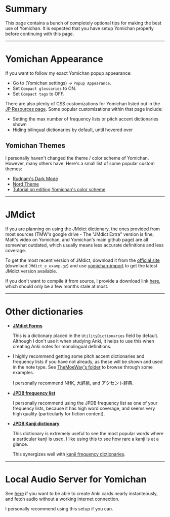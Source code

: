 # Summary

This page contains a bunch of completely optional tips for making the best use of Yomichan.
It is expected that you have setup Yomichan properly before continuing with this page.

---


# Yomichan Appearance
If you want to follow my exact Yomichan popup appearance:

* Go to (Yomichan settings) →  `Popup Appearance`.
* Set `Compact glossaries` to ON.
* Set `Compact tags` to OFF.

There are also plenty of CSS customizations for Yomichan listed out
in the [JP Resources page](jpresources.md).
Some popular customizations within that page include:

- Setting the max number of frequency lists or pitch accent dictionaries shown
- Hiding bilingual dictionaries by default, until hovered over

## Yomichan Themes
I personally haven't changed the theme / color scheme of Yomichan.
However, many others have.
Here's a small list of some popular custom themes:

- [Rudnam's Dark Mode](https://github.com/rudnam/JP-study#popup-appearance-custom-css)
- [Nord Theme](https://learnjapanese.moe/yomicss/#example-full-nord-theme)
- [Tutorial on editing Yomichan's color scheme](https://learnjapanese.moe/yomicss)

---






# JMdict

If you are planning on using the JMdict dictionary,
the ones provided from most sources
(TMW's google drive - The "JMdict Extra" version is fine, Matt's video on Yomichan,
and Yomichan's main github page)
are all somewhat outdated, which usually means less accurate definitions and less coverage.

To get the most recent version of JMdict,
download it from the
[official site](https://www.edrdg.org/wiki/index.php/JMdict-EDICT_Dictionary_Project)
(download `JMdict_e_examp.gz`)
and use [yomichan-import](https://github.com/FooSoft/yomichan-import)
to get the latest JMdict version available.

If you don't want to compile it from source, I provide a download link
[here](https://github.com/Aquafina-water-bottle/jmdict-english-yomichan),
which should only be a few months stale at most.


---



# Other dictionaries

* [**JMdict Forms**](https://github.com/Aquafina-water-bottle/jmdict-english-yomichan)

    This is a dictionary placed in the `UtilityDictionaries` field by default.
    Although I don't use it when studying Anki, it helps to use this when creating Anki notes
    for monolingual definitions.

* I highly recommend getting some pitch accent dictionaries and frequency lists
    if you have not already, as these will be shown and used in the note type.
    See [TheMoeWay's folder](https://learnjapanese.link/dictionaries) to browse through some examples.

    I personally recommend NHK, 大辞泉, and アクセント辞典.

* [**JPDB frequency list**](https://github.com/MarvNC/jpdb-freq-list)

    I personally recommend using the JPDB frequency list as one of your frequency lists,
    because it has high word coverage, and seems very high quality (particularly for fiction content).

* [**JPDB Kanji dictionary**](https://github.com/MarvNC/yomichan-dictionaries/#jpdb-kanji)

    This dictionary is extremely useful to see the most popular words where a particular kanji is used.
    I like using this to see how rare a kanji is at a glance.

    This synergizes well with
    [kanji frequency dictionaries](https://github.com/MarvNC/yomichan-dictionaries/#kanji-frequency).





---



# Local Audio Server for Yomichan
See
[here](https://github.com/Aquafina-water-bottle/local-audio-yomichan)
if you want to be able to create Anki cards nearly instanteously,
and fetch audio without a working internet connection.

I personally recommend using this setup if you can.


